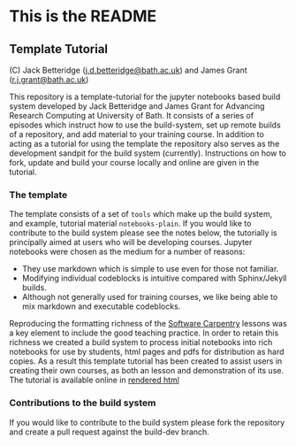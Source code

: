 # This is the README

## Template Tutorial

(C) Jack Betteridge (j.d.betteridge@bath.ac.uk) and James Grant (r.j.grant@bath.ac.uk)

This repository is a template-tutorial for the jupyter notebooks based build system developed by Jack Betteridge and James Grant for Advancing Research Computing at University of Bath.
It consists of a series of episodes which instruct how to use the build-system, set up remote builds of a repository, and add material to your training course.
In addition to acting as a tutorial for using the template the repository also serves as the development sandpit for the build system (currently).
Instructions on how to fork, update and build your course locally and online are given in the tutorial.

### The template

The template consists of a set of `tools` which make up the build system, and example, tutorial material `notebooks-plain`.
If you would like to contribute to the build system please see the notes below, the tutorially is principally aimed at users who will be developing courses.
Jupyter notebooks were chosen as the medium for a number of reasons:

*  They use markdown which is simple to use even for those not familiar.
*  Modifying individual codeblocks is intuitive compared with Sphinx/Jekyll builds.
*  Although not generally used for training courses, we like being able to mix markdown and executable codeblocks.

Reproducing the formatting richness of the [Software Carpentry](https://software-carpentry.org/) lessons was a key element to include the good teaching practice.
In order to retain this richness we created a build system to process initial notebooks into rich notebooks for use by students, html pages and pdfs for distribution as hard copies.
As a result this template tutorial has been created to assist users in creating their own courses, as both an lesson and demonstration of its use.
The tutorial is available online in [rendered html](https://james-grant1.github.io/template-tutorial/00\_schedule.html)

### Contributions to the build system

If you would like to contribute to the build system please fork the repository and create a pull request against the build-dev branch.
